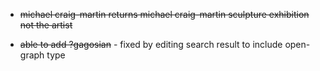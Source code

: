 * ~~michael craig-martin returns michael craig-martin sculpture exhibition not the artist~~

* ~~able to add ?gagosian~~ - fixed by editing search result to include open-graph type